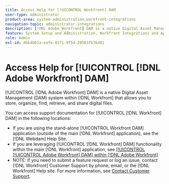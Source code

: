 ```yaml
---
title: Access Help for [!UICONTROL Workfront] DAM
user-type: administrator
product-area: system-administration;workfront-integrations
navigation-topic: administrator-integrations
description: [!DNL Adobe Workfront] DAM is a native Digital Asset Management (DAM) system within Workfront that allows you to store, organize, find, retrieve, and share digital files.
feature: System Setup and Administration, Workfront Integrations and Apps
role: Admin
exl-id: 4bb4b61a-eafe-41f1-9f5d-20583fb76d81
---
```

# Access Help for [!UICONTROL [!DNL Adobe Workfront] DAM]

[!UICONTROL [!DNL Adobe Workfront] DAM] is a native Digital Asset Management (DAM) system within [!DNL Workfront] that allows you to store, organize, find, retrieve, and share digital files.

You can access support documentation for [!UICONTROL [!DNL Workfront] DAM]  in the following locations:

* If you are using the stand-alone [!UICONTROL Workfront DAM] application (outside of the main [!DNL Workfront] application), see the [!DNL Webdam] Help Site.
* If you are leveraging [!UICONTROL [!DNL Workfront] DAM] functionality within the main [!DNL Workfront] application, see [[!UICONTROL [!UICONTROL Adobe Workfront] DAM] within [!DNL Adobe Workfront]](../../documents/workfront-dam-within-workfront/workfront-dam-in-workfrontt.md)
* NOTE: If you need to submit a feature request or log an issue, contact [!DNL Workfront] Customer Support by phone, email, or the [!DNL Workfront] Help site. For more information, see [Contact Customer Support](../../workfront-basics/tips-tricks-and-troubleshooting/contact-customer-support.md).
